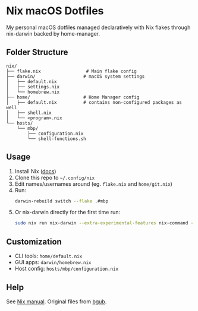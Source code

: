 # Nix macOS Dotfiles

My personal macOS dotfiles managed declaratively with Nix flakes through nix-darwin backed by home-manager.

## Folder Structure

```
nix/
├── flake.nix                 # Main flake config
├── darwin/                  # macOS system settings
│   ├── default.nix
│   ├── settings.nix
│   └── homebrew.nix
├── home/                    # Home Manager config
│   ├── default.nix          # contains non-configured packages as well
│   ├── shell.nix
│   └── <program>.nix
└── hosts/
    └── mbp/
        ├── configuration.nix
        └── shell-functions.sh
```

## Usage

1. Install Nix ([docs](https://docs.determinate.systems/#products))
2. Clone this repo to `~/.config/nix`
3. Edit names/usernames around (eg. `flake.nix` and `home/git.nix`)
4. Run:  
    ```bash
    darwin-rebuild switch --flake .#mbp
    ```
5. Or nix-darwin directly for the first time run:  
    ```bash
    sudo nix run nix-darwin --extra-experimental-features nix-command --extra-experimental-features flakes -- switch --flake ~/.config/nix
    ```

## Customization

- CLI tools: `home/default.nix`
- GUI apps: `darwin/homebrew.nix`
- Host config: `hosts/mbp/configuration.nix`

## Help

See [Nix manual](https://nixos.org/manual/nix/stable/).
Original files from [bgub](https://github.com/bgub/nix-macos-starter).
